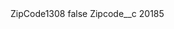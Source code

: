 <?xml version="1.0" encoding="UTF-8"?>
<CustomMetadata xmlns="http://soap.sforce.com/2006/04/metadata" xmlns:xsi="http://www.w3.org/2001/XMLSchema-instance" xmlns:xsd="http://www.w3.org/2001/XMLSchema">
    <label>ZipCode1308</label>
    <protected>false</protected>
    <values>
        <field>Zipcode__c</field>
        <value xsi:type="xsd:string">20185</value>
    </values>
</CustomMetadata>
